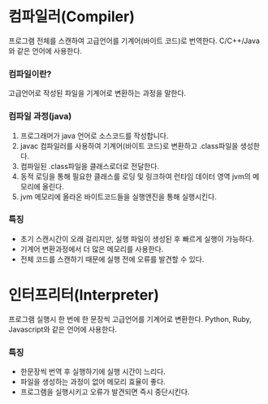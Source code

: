 # 컴파일러(Compiler)
프로그램 전체를 스캔하여 고급언어를 기계어(바이트 코드)로 번역한다. C/C++/Java와 같은 언어에 사용한다.

### 컴파일이란?
고급언어로 작성된 파일을 기계어로 변환하는 과정을 말한다.

### 컴파일 과정(java)
1. 프로그래머가 java 언어로 소스코드를 작성합니다.
2. javac 컴파일러를 사용하여 기계어(바이트 코드)로 변환하고 .class파일을 생성한다.
3. 컴파일된 .class파일을 클래스로더로 전달한다.
4. 동적 로딩을 통해 필요한 클래스를 로딩 및 링크하여 런타임 데이터 영역 jvm의 메모리에 올린다.
5. jvm 메모리에 올라온 바이트코드들을 실행엔진을 통해 실행시킨다.

### 특징
- 초기 스캔시간이 오래 걸리지만, 실행 파일이 생성된 후 빠르게 실행이 가능하다.
- 기계어 변환과정에서 더 많은 메모리를 사용한다.
- 전체 코드를 스캔하기 때문에 실행 전에 오류를 발견할 수 있다.

# 인터프리터(Interpreter)
프로그램 실행시 한 번에 한 문장씩 고급언어를 기계어로 변환한다. Python, Ruby, Javascript와 같은 언어에 사용한다.

### 특징
- 한문장씩 번역 후 실행하기에 실행 시간이 느리다.
- 파일을 생성하는 과정이 없어 메모리 효율이 좋다.
- 프로그램을 실행시키고 오류가 발견되면 즉시 중단시킨다.
